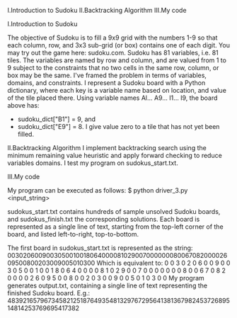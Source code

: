 I.Introduction to Sudoku
II.Backtracking Algorithm
III.My code

I.Introduction to Sudoku

The objective of Sudoku is to fill a 9x9 grid with the numbers 1-9 so that each column, row, and 3x3
sub-grid (or box) contains one of each digit. You may try out the game here: sudoku.com. Sudoku has
81 variables, i.e. 81 tiles. The variables are named by row and column, and are valued from 1 to 9
subject to the constraints that no two cells in the same row, column, or box may be the same.
I've framed the problem in terms of variables, domains, and constraints. I represent a
Sudoku board with a Python dictionary, where each key is a variable name based on location, and value
of the tile placed there. Using variable names Al… A9… I1… I9, the board above has:
- sudoku_dict["B1"] = 9, and
- sudoku_dict["E9"] = 8.
I give value zero to a tile that has not yet been filled.

II.Backtracking Algorithm
I implement backtracking search using the minimum remaining value heuristic and apply forward checking to reduce variables domains. I test my program on sudokus_start.txt.

III.My code

My program can be executed as follows:
$ python driver_3.py <input_string>

sudokus_start.txt contains hundreds of sample unsolved Sudoku boards, and
sudokus_finish.txt the corresponding solutions. Each board is represented as a single line of text, starting
from the top-left corner of the board, and listed left-to-right, top-to-bottom.

The first board in sudokus_start.txt is represented as the string:
003020600900305001001806400008102900700000008006708200002609500800203009005010300
Which is equivalent to:
0 0 3 0 2 0 6 0 0
9 0 0 3 0 5 0 0 1
0 0 1 8 0 6 4 0 0
0 0 8 1 0 2 9 0 0
7 0 0 0 0 0 0 0 8
0 0 6 7 0 8 2 0 0
0 0 2 6 0 9 5 0 0
8 0 0 2 0 3 0 0 9
0 0 5 0 1 0 3 0 0
My program generates output.txt, containing a single line of text representing the finished Sudoku
board. E.g.:
483921657967345821251876493548132976729564138136798245372689514814253769695417382
